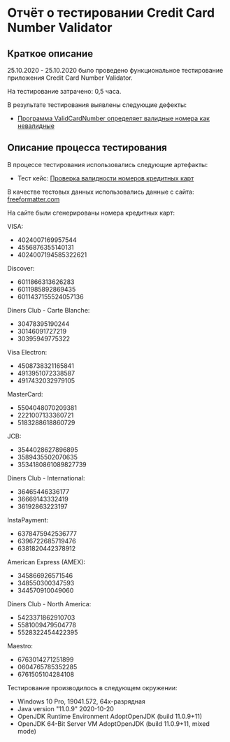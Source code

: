 # Отчёт о тестировании Credit Card Number Validator

## Краткое описание

25.10.2020 - 25.10.2020 было проведено функциональное тестирование приложения Credit Card Number Validator.

На тестирование затрачено: 0,5 часа.

В результате тестирования выявлены следующие дефекты:
* [Программа ValidCardNumber определяет валидные номера как невалидные](https://github.com/ShalopaykaQA/Credit-Card-Number-Validator/issues/1)

## Описание процесса тестирования

В процессе тестирования использовались следующие артефакты:
* Тест кейс: [Проверка валидности номеров кредитных карт](testcase.md)

В качестве тестовых данных использовались данные с сайта: [freeformatter.com](https://www.freeformatter.com/credit-card-number-generator-validator.html)

На сайте были сгенерированы номера кредитных карт:

VISA:
* 4024007169957544
* 4556876355140131
* 4024007194585322621

Discover:
* 6011866313626283
* 6011985892869435
* 6011437155524057136

Diners Club - Carte Blanche:
* 30478395190244
* 30146091727219
* 30395949775322

Visa Electron:
* 4508738321165841
* 4913951072338587
* 4917432032979105

MasterCard:
* 5504048070209381
* 2221007133360721
* 5183288618860729

JCB:
* 3544028627896895
* 3589435502070635
* 3534180861089827739

Diners Club - International:
* 36465446336177
* 36669143332419
* 36192863223197

InstaPayment:
* 6378475942536777
* 6396722685719476
* 6381820442378912

American Express (AMEX):
* 345866926571546
* 348550300347593
* 344570910049060

Diners Club - North America:
* 5423371862910703
* 5581009479504778
* 5528322454422395

Maestro:
* 6763014271251899
* 0604765785352285
* 6761505104284108

Тестирование производилось в следующем окружении:
* Windows 10 Pro, 19041.572, 64х-разрядная
* Java  version "11.0.9" 2020-10-20
* OpenJDK Runtime Environment AdoptOpenJDK (build 11.0.9+11)
* OpenJDK 64-Bit Server VM AdoptOpenJDK (build 11.0.9+11, mixed mode)
